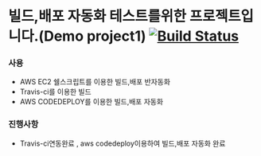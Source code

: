 # 빌드,배포 자동화 테스트를위한 프로젝트입니다.(Demo project1)  [![Build Status](https://travis-ci.org/whdms705/demo.svg?branch=master)](https://travis-ci.org/whdms705/demo)

### 사용
- AWS EC2 쉘스크립트를 이용한 빌드,배포 반자동화
- Travis-ci를 이용한 빌드
- AWS CODEDEPLOY를 이용한 빌드,배포 자동화


### 진행사항

- Travis-ci연동완료 , aws codedeploy이용하여 빌드,배포 자동화 완료

